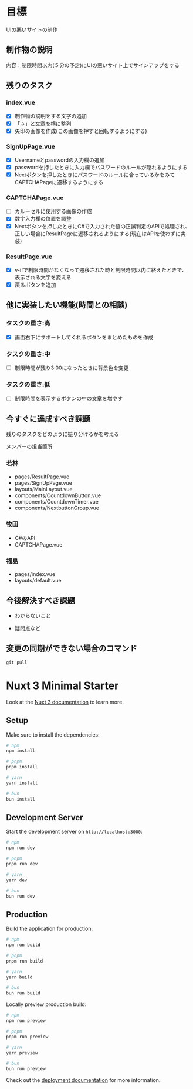 # 目標
UIの悪いサイトの制作

## 制作物の説明
内容：制限時間以内(５分の予定)にUIの悪いサイト上でサインアップをする

## 残りのタスク
 ### index.vue
- [x] 制作物の説明をする文字の追加
- [x] 「→」と文章を横に整列
- [x] 矢印の画像を作成(この画像を押すと回転するようにする)
 ### SignUpPage.vue
- [x] Usernameとpasswordの入力欄の追加
- [x] passwordを押したときに入力欄でパスワードのルールが隠れるようにする
- [x] Nextボタンを押したときにパスワードのルールに合っているかをみてCAPTCHAPageに遷移するようにする

### CAPTCHAPage.vue
- [ ] カルーセルに使用する画像の作成
- [x] 数字入力欄の位置を調整
- [x] Nextボタンを押したときにC#で入力された値の正誤判定のAPIで処理され、正しい場合にResultPageに遷移されるようにする(現在はAPIを使わずに実装)

 ### ResultPage.vue
- [x] v-ifで制限時間がなくなって遷移された時と制限時間以内に終えたときで、表示される文字を変える
- [x] 戻るボタンを追加

## 他に実装したい機能(時間との相談)
### タスクの重さ:高
- [x] 画面右下にサポートしてくれるボタンをまとめたものを作成

### タスクの重さ:中
- [ ] 制限時間が残り3:00になったときに背景色を変更

### タスクの重さ:低
- [ ] 制限時間を表示するボタンの中の文章を増やす

## 今すぐに達成すべき課題
残りのタスクをどのように振り分けるかを考える

メンバーの担当箇所
### 若林
- pages/ResultPage.vue
- pages/SignUpPage.vue
- layouts/MainLayout.vue
- components/CountdownButton.vue
- components/CountdownTimer.vue
- components/NextbuttonGroup.vue

### 牧田
- C#のAPI
- CAPTCHAPage.vue

### 福島
- pages/index.vue
- layouts/default.vue
## 今後解決すべき課題

- わからないこと

- 疑問点など

## 変更の同期ができない場合のコマンド
    git pull 

# Nuxt 3 Minimal Starter

Look at the [Nuxt 3 documentation](https://nuxt.com/docs/getting-started/introduction) to learn more.

## Setup

Make sure to install the dependencies:

```bash
# npm
npm install

# pnpm
pnpm install

# yarn
yarn install

# bun
bun install
```

## Development Server

Start the development server on `http://localhost:3000`:

```bash
# npm
npm run dev

# pnpm
pnpm run dev

# yarn
yarn dev

# bun
bun run dev
```

## Production

Build the application for production:

```bash
# npm
npm run build

# pnpm
pnpm run build

# yarn
yarn build

# bun
bun run build
```

Locally preview production build:

```bash
# npm
npm run preview

# pnpm
pnpm run preview

# yarn
yarn preview

# bun
bun run preview
```

Check out the [deployment documentation](https://nuxt.com/docs/getting-started/deployment) for more information.
